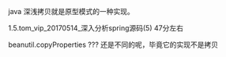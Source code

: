 java 深浅拷贝就是原型模式的一种实现。

1.5.tom_vip_20170514_深入分析spring源码(5)  47分左右 

beanutil.copyProperties ??? 还是不同的呢，毕竟它的实现不是拷贝



